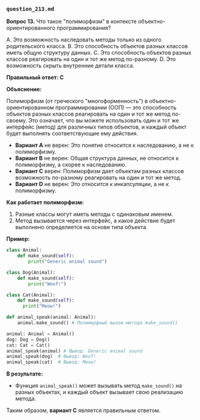 ### `question_213.md`

**Вопрос 13.**  Что такое "полиморфизм" в контексте объектно-ориентированного программирования?

A. Это возможность наследовать методы только из одного родительского класса.
B. Это способность объектов разных классов иметь общую структуру данных.
C. Это способность объектов разных классов реагировать на один и тот же метод по-разному.
D. Это возможность скрыть внутренние детали класса.

**Правильный ответ: C**

**Объяснение:**

Полиморфизм (от греческого "многоформенность") в объектно-ориентированном программировании (ООП) — это способность объектов разных классов реагировать на один и тот же метод по-своему. Это означает, что вы можете использовать один и тот же интерфейс (метод) для различных типов объектов, и каждый объект будет выполнять соответствующие ему действия.

*   **Вариант A** не верен:  Это понятие относится к наследованию, а не к полиморфизму.
*   **Вариант B** не верен: Общая структура данных, не относится к полиморфизму, а скорее к наследованию.
*   **Вариант C** верен: Полиморфизм дает объектам разных классов возможность по-разному реагировать на один и тот же метод.
*  **Вариант D** не верен:  Это относится к инкапсуляции, а не к полиморфизму.

**Как работает полиморфизм:**

1.  Разные классы могут иметь методы с одинаковым именем.
2.  Метод вызывается через интерфейс, а какое действие будет выполнено определяется на основе типа объекта.

**Пример:**

```python
class Animal:
    def make_sound(self):
        print("Generic animal sound")

class Dog(Animal):
    def make_sound(self):
        print("Woof!")

class Cat(Animal):
    def make_sound(self):
      print("Meow!")

def animal_speak(animal: Animal):
    animal.make_sound() # Полиморфный вызов метода make_sound()

animal: Animal = Animal()
dog: Dog = Dog()
cat: Cat = Cat()
animal_speak(animal) # Вывод: Generic animal sound
animal_speak(dog)  # Вывод: Woof!
animal_speak(cat)  # Вывод: Meow!
```

**В результате:**
* Функция `animal_speak()` может вызывать метод `make_sound()` на разных объектах, и каждый объект вызывает свою реализацию метода.

Таким образом, **вариант C** является правильным ответом.
